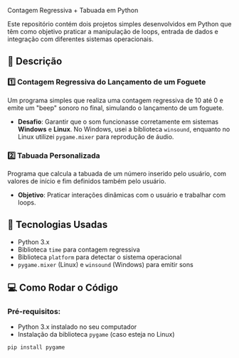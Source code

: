 Contagem Regressiva + Tabuada em Python

Este repositório contém dois projetos simples desenvolvidos em Python que têm como objetivo praticar a manipulação de loops, entrada de dados e integração com diferentes sistemas operacionais.

## 🚀 Descrição

### 1️⃣ **Contagem Regressiva do Lançamento de um Foguete**

Um programa simples que realiza uma contagem regressiva de 10 até 0 e emite um "beep" sonoro no final, simulando o lançamento de um foguete.

- **Desafio**: Garantir que o som funcionasse corretamente em sistemas **Windows** e **Linux**. No Windows, usei a biblioteca `winsound`, enquanto no Linux utilizei `pygame.mixer` para reprodução de áudio.

### 2️⃣ **Tabuada Personalizada**

Programa que calcula a tabuada de um número inserido pelo usuário, com valores de início e fim definidos também pelo usuário.

- **Objetivo**: Praticar interações dinâmicas com o usuário e trabalhar com loops.

## 🔧 Tecnologias Usadas

- Python 3.x
- Biblioteca `time` para contagem regressiva
- Biblioteca `platform` para detectar o sistema operacional
- `pygame.mixer` (Linux) e `winsound` (Windows) para emitir sons

## 💻 Como Rodar o Código

### Pré-requisitos:
- Python 3.x instalado no seu computador
- Instalação da biblioteca `pygame` (caso esteja no Linux)

```bash
pip install pygame
